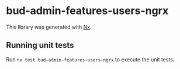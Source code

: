 # bud-admin-features-users-ngrx

This library was generated with [Nx](https://nx.dev).

## Running unit tests

Run `nx test bud-admin-features-users-ngrx` to execute the unit tests.
